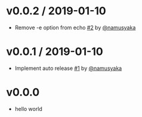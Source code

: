 # v0.0.2 / 2019-01-10

* Remove -e option from echo [#2](https://github.com/sinatra-bot/sandbox/pull/2) by [@namusyaka](https://github.com/namusyaka)

# v0.0.1 / 2019-01-10

* Implement auto release [#1](https://github.com/sinatra-bot/sandbox/pull/1) by [@namusyaka](https://github.com/namusyaka)

# v0.0.0

* hello world
